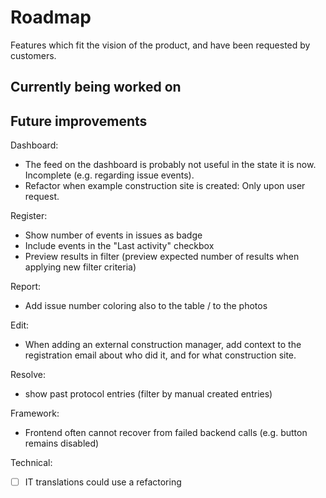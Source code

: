 # Roadmap

Features which fit the vision of the product, and have been requested by customers.

## Currently being worked on


## Future improvements

Dashboard:
- The feed on the dashboard is probably not useful in the state it is now. Incomplete (e.g. regarding issue events).
- Refactor when example construction site is created: Only upon user request.

Register:
- Show number of events in issues as badge 
- Include events in the "Last activity" checkbox 
- Preview results in filter (preview expected number of results when applying new filter criteria)

Report:
- Add issue number coloring also to the table / to the photos

Edit:
- When adding an external construction manager, add context to the registration email about who did it, and for what construction site.

Resolve:
- show past protocol entries (filter by manual created entries)

Framework:
- Frontend often cannot recover from failed backend calls (e.g. button remains disabled)

Technical:
- [ ] IT translations could use a refactoring
